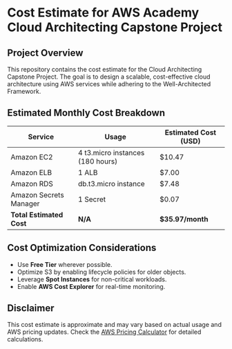 # Cost Estimate for AWS Academy Cloud Architecting Capstone Project

## Project Overview  
This repository contains the cost estimate for the Cloud Architecting Capstone Project. The goal is to design a scalable, cost-effective cloud architecture using AWS services while adhering to the Well-Architected Framework.

## Estimated Monthly Cost Breakdown  

| **Service**            | **Usage**                       | **Estimated Cost (USD)** |
|-------------------------|----------------------------------|--------------------------|
| Amazon EC2             | 4 t3.micro instances (180 hours)| $10.47                  |
| Amazon ELB             |  1 ALB                          | $7.00                   |
| Amazon RDS             | db.t3.micro instance            | $7.48                  |
| Amazon Secrets Manager      | 1 Secret                   | $0.07                 |                   |
| **Total Estimated Cost** | **N/A**                       | **$35.97/month**       |

## Cost Optimization Considerations  
- Use **Free Tier** wherever possible.  
- Optimize S3 by enabling lifecycle policies for older objects.  
- Leverage **Spot Instances** for non-critical workloads.  
- Enable **AWS Cost Explorer** for real-time monitoring.  

## Disclaimer  
This cost estimate is approximate and may vary based on actual usage and AWS pricing updates. Check the [AWS Pricing Calculator](https://calculator.aws) for detailed calculations.  
